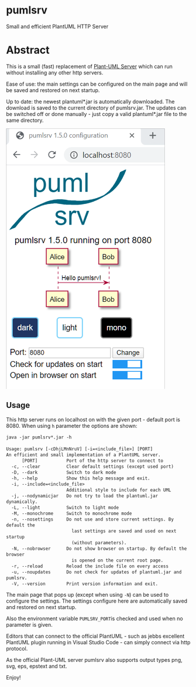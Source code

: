 # pumlsrv
Small and efficient PlantUML HTTP Server

# Abstract

This is a small (fast) replacement of [Plant-UML Server](https://github.com/plantuml/plantuml-server) which can run without installing any other http servers.

Ease of use: the main settings can be configured on the main page and will be saved and restored on next startup.

Up to date: the newest plantuml*.jar is automatically downloaded. The download is saved to the current directory of pumlsrv.jar. The updates can be switched off or done manually - just copy a valid plantuml*.jar file to the same directory. 

![pumlsrv mainpage](mainpage.png "Main Page")

## Usage

This http server runs on localhost on with the given port - default port is 8080. When using `h` parameter the options are shown: 
```
java -jar pumlsrv*.jar -h

Usage: pumlsrv [-cDhjLMnNruV] [-i=<include_file>] [PORT]
An efficient and small implementation of a PlantUML server.
      [PORT]           Port of the http server to connect to
  -c, --clear          Clear default settings (except used port)
  -D, --dark           Switch to dark mode
  -h, --help           Show this help message and exit.
  -i, --include=<include_file>
                       Additional style to include for each UML
  -j, --nodynamicjar   Do not try to load the plantuml.jar dynamically.
  -L, --light          Switch to light mode
  -M, --monochrome     Switch to monochrome mode
  -n, --nosettings     Do not use and store current settings. By default the
                         last settings are saved and used on next startup
                         (without parameters).
  -N, --nobrowser      Do not show browser on startup. By default the browser
                         is opened on the current root page.
  -r, --reload         Reload the include file on every access
  -u, --noupdates      Do not check for updates of plantuml.jar and pumlsrv.
  -V, --version        Print version information and exit.
```

The main page that pops up (except when using `-N`) can be used to configure the settings. The settings configure here are automatically saved and restored on next startup.

Also the environment variable `PUMLSRV_PORT`is checked and used when no parameter is given.

Editors that can connect to the official PlantUML - such as jebbs excellent PlantUML plugin running in Visual Studio Code - can simply connect via http protocol.

As the official Plant-UML server pumlsrv also supports output types png, svg, eps, epstext and txt.

Enjoy!

